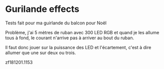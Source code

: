 # Gurilande effects

Tests fait pour ma guirlande du balcon pour Noël

Problème, j'ai 5 mètres de ruban avec 300 LED RGB et quand je les allume tous à fond, le courant n'arrive pas à arriver au bout du ruban.

Il faut donc jouer sur la puissance des LED et l'écartement, c'est à dire allumer que une sur deux ou trois.


zf181201.1153




